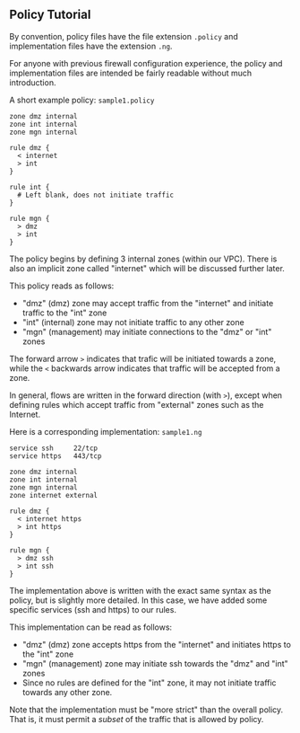 ## Policy Tutorial

By convention, policy files have the file extension `.policy` and implementation 
files have the extension `.ng`. 

For anyone with previous firewall configuration experience, the policy and 
implementation files are intended be fairly readable without much introduction.

A short example policy: `sample1.policy`

```
zone dmz internal
zone int internal
zone mgn internal

rule dmz {
  < internet 
  > int
}

rule int {
  # Left blank, does not initiate traffic
}

rule mgn {
  > dmz 
  > int
}
```

The policy begins by defining 3 internal zones (within our VPC). 
There is also an implicit zone called "internet" which will be 
discussed further later.

This policy reads as follows:

* "dmz" (dmz) zone may accept traffic from the "internet" and 
   initiate traffic to the "int" zone
* "int" (internal) zone may not initiate traffic to any other zone
* "mgn" (management) may initiate connections to the "dmz" or "int" 
   zones

The forward arrow `>` indicates that trafic will be initiated towards 
a zone, while the `<` backwards arrow indicates that traffic will be 
accepted from a zone.

In general, flows are written in the forward direction (with `>`), 
except when defining rules which accept traffic from "external" zones 
such as the Internet. 

Here is a corresponding implementation: `sample1.ng`

```
service ssh     22/tcp
service https   443/tcp

zone dmz internal
zone int internal
zone mgn internal
zone internet external 

rule dmz {
  < internet https
  > int https
}

rule mgn {
  > dmz ssh
  > int ssh
}
```

The implementation above is written with the exact same syntax as the 
policy, but is slightly more detailed. In this case, we have added some specific 
services (ssh and https) to our rules.

This implementation can be read as follows:

* "dmz" (dmz) zone accepts https from the "internet" and initiates https 
   to the "int" zone
* "mgn" (management) zone may initiate ssh towards the "dmz" and "int" zones
* Since no rules are defined for the "int" zone, it may not initiate traffic
  towards any other zone.

Note that the implementation must be "more strict" than the overall policy. 
That is, it must permit a *subset* of the traffic that is allowed by policy. 
